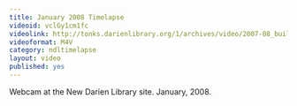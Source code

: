 ```yaml
---
title: January 2008 Timelapse
videoid: vclGy1cm1fc
videolink: http://tonks.darienlibrary.org/1/archives/video/2007-08_building_timelapse/200801_timelapse.m4v
videoformat: M4V
category: ndltimelapse
layout: video
published: yes
---
```


Webcam at the New Darien Library site. January, 2008.